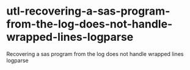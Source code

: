 # utl-recovering-a-sas-program-from-the-log-does-not-handle-wrapped-lines-logparse
Recovering a sas program from the log does not handle wrapped lines logparse   
